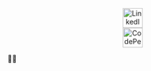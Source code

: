 <div id="header" align="center">
  <div id="LinkedIn">
    <a href="https://www.linkedin.com/in/kschuljak">
      <img width="40px" src="https://cdn.jsdelivr.net/npm/simple-icons@7.19.0/icons/linkedin.svg" alt="LinkedIn Icon" />
    </a>
  </div>
  
  <div id="CodePen">
    <a href="https://codepen.io/kschuljak">
      <img width="40px" src="https://cdn.jsdelivr.net/npm/simple-icons@7.19.0/icons/codepen.svg" alt="CodePen Icon" />
    </a>
  </div>
</div>


:woman_technologist: 



<!--
**kschuljak/kschuljak** is a ✨ _special_ ✨ repository because its `README.md` (this file) appears on your GitHub profile.

Here are some ideas to get you started:

- 🔭 I’m currently working on ...
- 🌱 I’m currently learning ...
- 👯 I’m looking to collaborate on ...
- 🤔 I’m looking for help with ...
- 💬 Ask me about ...
- 📫 How to reach me: ...
- 😄 Pronouns: ...
- ⚡ Fun fact: ...
-->
